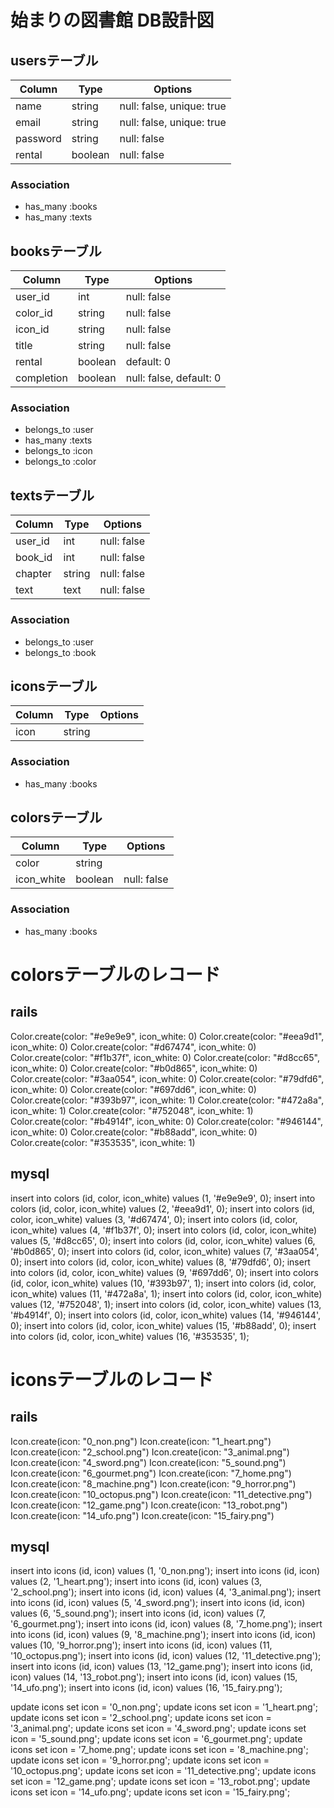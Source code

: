 # 始まりの図書館 DB設計図
## usersテーブル
|Column|Type|Options|
|------|----|-------|
|name|string|null: false, unique: true|
|email|string|null: false, unique: true|
|password|string|null: false|
|rental|boolean|null: false|
### Association
- has_many :books
- has_many :texts

## booksテーブル
|Column|Type|Options|
|------|----|-------|
|user_id|int|null: false|
|color_id|string|null: false|
|icon_id|string|null: false|
|title|string|null: false|
|rental|boolean|default: 0|
|completion|boolean|null: false, default: 0|
### Association
- belongs_to :user
- has_many :texts
- belongs_to :icon
- belongs_to :color

## textsテーブル
|Column|Type|Options|
|------|----|-------|
|user_id|int|null: false|
|book_id|int|null: false|
|chapter|string|null: false|
|text|text|null: false|
### Association
- belongs_to :user
- belongs_to :book

## iconsテーブル
|Column|Type|Options|
|------|----|-------|
|icon|string||
### Association
- has_many :books

## colorsテーブル
|Column|Type|Options|
|------|----|-------|
|color|string||
|icon_white|boolean|null: false|
### Association
- has_many :books

# colorsテーブルのレコード
## rails
Color.create(color: "#e9e9e9", icon_white: 0)
Color.create(color: "#eea9d1", icon_white: 0)
Color.create(color: "#d67474", icon_white: 0)
Color.create(color: "#f1b37f", icon_white: 0)
Color.create(color: "#d8cc65", icon_white: 0)
Color.create(color: "#b0d865", icon_white: 0)
Color.create(color: "#3aa054", icon_white: 0)
Color.create(color: "#79dfd6", icon_white: 0)
Color.create(color: "#697dd6", icon_white: 0)
Color.create(color: "#393b97", icon_white: 1)
Color.create(color: "#472a8a", icon_white: 1)
Color.create(color: "#752048", icon_white: 1)
Color.create(color: "#b4914f", icon_white: 0)
Color.create(color: "#946144", icon_white: 0)
Color.create(color: "#b88add", icon_white: 0)
Color.create(color: "#353535", icon_white: 1)

## mysql
insert into colors (id, color, icon_white) values (1, '#e9e9e9', 0);
insert into colors (id, color, icon_white) values (2, '#eea9d1', 0);
insert into colors (id, color, icon_white) values (3, '#d67474', 0);
insert into colors (id, color, icon_white) values (4, '#f1b37f', 0);
insert into colors (id, color, icon_white) values (5, '#d8cc65', 0);
insert into colors (id, color, icon_white) values (6, '#b0d865', 0);
insert into colors (id, color, icon_white) values (7, '#3aa054', 0);
insert into colors (id, color, icon_white) values (8, '#79dfd6', 0);
insert into colors (id, color, icon_white) values (9, '#697dd6', 0);
insert into colors (id, color, icon_white) values (10, '#393b97', 1);
insert into colors (id, color, icon_white) values (11, '#472a8a', 1);
insert into colors (id, color, icon_white) values (12, '#752048', 1);
insert into colors (id, color, icon_white) values (13, '#b4914f', 0);
insert into colors (id, color, icon_white) values (14, '#946144', 0);
insert into colors (id, color, icon_white) values (15, '#b88add', 0);
insert into colors (id, color, icon_white) values (16, '#353535', 1);

# iconsテーブルのレコード
## rails
Icon.create(icon: "0_non.png")
Icon.create(icon: "1_heart.png")
Icon.create(icon: "2_school.png")
Icon.create(icon: "3_animal.png")
Icon.create(icon: "4_sword.png")
Icon.create(icon: "5_sound.png")
Icon.create(icon: "6_gourmet.png")
Icon.create(icon: "7_home.png")
Icon.create(icon: "8_machine.png")
Icon.create(icon: "9_horror.png")
Icon.create(icon: "10_octopus.png")
Icon.create(icon: "11_detective.png")
Icon.create(icon: "12_game.png")
Icon.create(icon: "13_robot.png")
Icon.create(icon: "14_ufo.png")
Icon.create(icon: "15_fairy.png")

## mysql
insert into icons (id, icon) values (1, '0_non.png');
insert into icons (id, icon) values (2, '1_heart.png');
insert into icons (id, icon) values (3, '2_school.png');
insert into icons (id, icon) values (4, '3_animal.png');
insert into icons (id, icon) values (5, '4_sword.png');
insert into icons (id, icon) values (6, '5_sound.png');
insert into icons (id, icon) values (7, '6_gourmet.png');
insert into icons (id, icon) values (8, '7_home.png');
insert into icons (id, icon) values (9, '8_machine.png');
insert into icons (id, icon) values (10, '9_horror.png');
insert into icons (id, icon) values (11, '10_octopus.png');
insert into icons (id, icon) values (12, '11_detective.png');
insert into icons (id, icon) values (13, '12_game.png');
insert into icons (id, icon) values (14, '13_robot.png');
insert into icons (id, icon) values (15, '14_ufo.png');
insert into icons (id, icon) values (16, '15_fairy.png');

update icons set icon = '0_non.png';
update icons set icon = '1_heart.png';
update icons set icon = '2_school.png';
update icons set icon = '3_animal.png';
update icons set icon = '4_sword.png';
update icons set icon = '5_sound.png';
update icons set icon = '6_gourmet.png';
update icons set icon = '7_home.png';
update icons set icon = '8_machine.png';
update icons set icon = '9_horror.png';
update icons set icon = '10_octopus.png';
update icons set icon = '11_detective.png';
update icons set icon = '12_game.png';
update icons set icon = '13_robot.png';
update icons set icon = '14_ufo.png';
update icons set icon = '15_fairy.png';